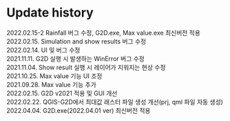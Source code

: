 
# Update history

2022.02.15-2 Rainfall 버그 수정, G2D.exe, Max value.exe 최신버전 적용 </br>
2022.02.15. Simulation and show results 버그 수정 </br>
2022.02.14. UI 및 버그 수정 </br>
2021.11.11. G2D 실행 시 발생하는 WinError 버그 수정 </br>
2021.11.04. Show result 실행 시 레이어가 지워지는 현상 수정 </br>
2021.10.25. Max value 기능 UI 조정 </br>
2021.09.28. Max value 기능 추가 </br> 
2022.02.15. G2D v2021 적용 및 GUI 개선 </br> 
2022.02.22. QGIS-G2D에서 최대값 래스터 파일 생성 개선(prj, qml 파일 자동 생성) </br> 
2022.04.04. G2D.exe(2022.04.01 ver) 최신버전 적용 </br> 

